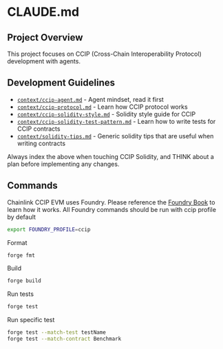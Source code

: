 # CLAUDE.md

## Project Overview

This project focuses on CCIP (Cross-Chain Interoperability Protocol) development with agents.

## Development Guidelines

- [`context/ccip-agent.md`](context/ccip-agent.md) - Agent mindset, read it first
- [`context/ccip-protocol.md`](context/ccip-protocol.md) - Learn how CCIP protocol works
- [`context/ccip-solidity-style.md`](context/ccip-solidity-style.md) - Solidity style guide for CCIP
- [`context/ccip-solidity-test-pattern.md`](context/ccip-solidity-test-pattern.md) - Learn how to write tests for CCIP contracts
- [`context/solidity-tips.md`](context/solidity-tips.md) - Generic solidity tips that are useful when writing contracts

Always index the above when touching CCIP Solidity, and THINK about a plan before implementing any changes.

## Commands

Chainlink CCIP EVM uses Foundry. Please reference the [Foundry Book](https://getfoundry.sh/forge/overview) to learn how it works.
All Foundry commands should be run with ccip profile by default

```bash
export FOUNDRY_PROFILE=ccip
```

Format

```bash
forge fmt
```

Build

```bash
forge build
```

Run tests

```bash
forge test
```

Run specific test

```bash
forge test --match-test testName
forge test --match-contract Benchmark
```
